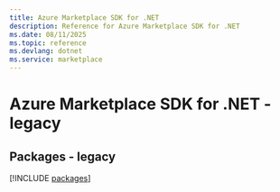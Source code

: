 ```yaml
---
title: Azure Marketplace SDK for .NET
description: Reference for Azure Marketplace SDK for .NET
ms.date: 08/11/2025
ms.topic: reference
ms.devlang: dotnet
ms.service: marketplace
---
```

# Azure Marketplace SDK for .NET - legacy
## Packages - legacy
[!INCLUDE [packages](marketplace-index.md)]